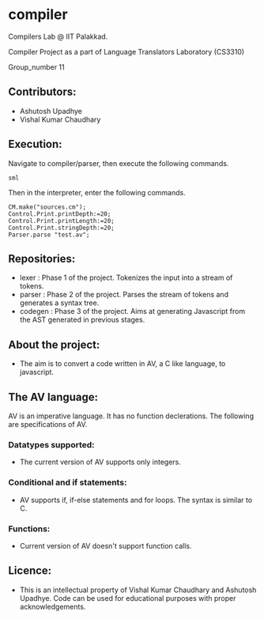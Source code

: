 # compiler
Compilers Lab @ IIT Palakkad.

Compiler Project as a part of Language Translators Laboratory (CS3310)

Group_number 11

## Contributors: 
  - Ashutosh Upadhye
  - Vishal Kumar Chaudhary

## Execution: 
Navigate to compiler/parser, then execute the following commands. 
```
sml
```
Then in the interpreter, enter the following commands. 
```
CM.make("sources.cm");
Control.Print.printDepth:=20;
Control.Print.printLength:=20;
Control.Print.stringDepth:=20;
Parser.parse "test.av";
```

## Repositories: 
  - lexer : Phase 1 of the project. Tokenizes the input into a stream of tokens. 
  - parser : Phase 2 of the project. Parses the stream of tokens and generates a syntax tree. 
  - codegen : Phase 3 of the project. Aims at generating Javascript from the AST generated in previous stages. 

## About the project: 
  - The aim is to convert a code written in AV, a C like language, to javascript. 

## The AV language: 
AV is an imperative language. It has no function declerations. The following are specifications of AV. 
### Datatypes supported: 
  - The current version of AV supports only integers. 
### Conditional and if statements: 
  - AV supports if, if-else statements and for loops. The syntax is similar to C. 
### Functions: 
  - Current version of AV doesn't support function calls. 

## Licence: 
  - This is an intellectual property of Vishal Kumar Chaudhary and Ashutosh Upadhye. Code can be used for educational purposes with proper acknowledgements. 

